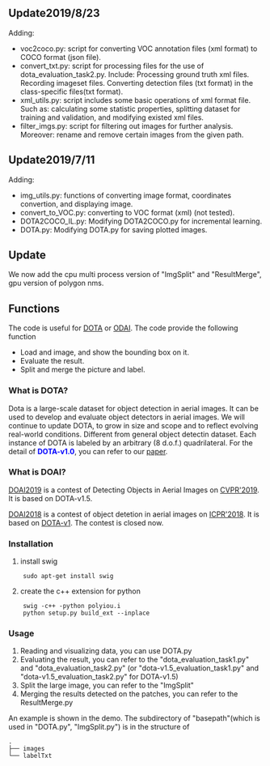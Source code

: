 ## Update2019/8/23
Adding:
<ul>
    <li>
        voc2coco.py: script for converting VOC annotation files (xml format) to COCO format (json file).
    </li>
    <li>
        convert_txt.py: script for processing files for the use of dota_evaluation_task2.py.
        Include:
            Processing ground truth xml files.
            Recording imageset files.
            Converting detection files (txt format) in the class-specific files(txt format).
    </li>
    <li>
        xml_utils.py: script includes some basic operations of xml format file. 
        Such as: calculating some statistic properties, splitting dataset for training and validation, and modifying existed xml files.
    </li>
    <li>
        filter_imgs.py: script for filtering out images for further analysis. Moreover: rename and remove certain images from the given path.
    </li>
</ul>

## Update2019/7/11

Adding:
<ul>
	<li>
		img_utils.py: functions of converting image format, coordinates convertion, and displaying image.
	</li>
	<li>
		convert_to_VOC.py: converting to VOC format (xml) (not tested).
	</li>
	<li>
		DOTA2COCO_IL.py: Modifying DOTA2COCO.py for incremental learning.
	</li>
	<li>
		DOTA.py: Modifying DOTA.py for saving plotted images.
	</li>
</ul>

## Update


<p>
    We now add the cpu multi process version of "ImgSplit" and "ResultMerge", gpu version of polygon nms.
</p>

## Functions

The code is useful for <a href="http://captain.whu.edu.cn/DOTAweb/">DOTA<a> or
<a href="http://captain.whu.edu.cn/ODAI/">ODAI<a>. The code provide the following function
<ul>
    <li>
        Load and image, and show the bounding box on it.
    </li>
    <li>
        Evaluate the result.
    </li>
    <li>
        Split and merge the picture and label.
    </li>
</ul>

### What is DOTA?
<p>
Dota is a large-scale dataset for object detection in aerial images. 
It can be used to develop and evaluate object detectors in aerial images. 
We will continue to update DOTA, to grow in size and scope and to reflect evolving real-world conditions.
Different from general object detectin dataset. Each instance of DOTA is labeled by an arbitrary (8 d.o.f.) quadrilateral.
For the detail of <strong style="color:blue"> DOTA-v1.0</strong>, you can refer to our 
<a href="https://arxiv.org/abs/1711.10398">paper</a>.
</p>

### What is DOAI?

[DOAI2019](https://captain-whu.github.io/DOAI2019) is a contest of Detecting Objects in Aerial Images on [CVPR'2019]("http://cvpr2019.thecvf.com/"). It is based on DOTA-v1.5.



[DOAI2018](https://captain-whu.github.io/ODAI) is a contest of object detetion in aerial images on [ICPR'2018]("http://www.icpr2018.org/"). It is based on [DOTA-v1]("http://captain.whu.edu.cn/DOTAweb/"). The contest is closed now. 


### Installation
1. install swig
```
    sudo apt-get install swig
```
2. create the c++ extension for python
```
    swig -c++ -python polyiou.i
    python setup.py build_ext --inplace
```

### Usage
1. Reading and visualizing data, you can use DOTA.py
2. Evaluating the result, you can refer to the "dota_evaluation_task1.py" and "dota_evaluation_task2.py" (or "dota-v1.5_evaluation_task1.py" and "dota-v1.5_evaluation_task2.py" for DOTA-v1.5)
3. Split the large image, you can refer to the "ImgSplit"
4. Merging the results detected on the patches, you can refer to the ResultMerge.py

An example is shown in the demo.
The subdirectory of "basepath"(which is used in "DOTA.py", "ImgSplit.py") is in the structure of
```
.
├── images
└── labelTxt
```

